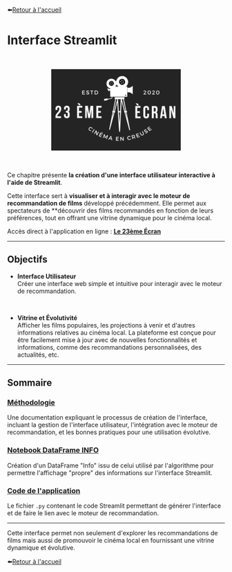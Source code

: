 ⬅️[Retour à l'accueil](../../README.md)

# Interface Streamlit

<br>
<p align="center">
  <img src="../images/logo_23_eme_ecran.PNG" alt="Logo Cinéma" width="300">
</p>
<br>

Ce chapitre présente **la création d'une interface utilisateur interactive à l'aide de Streamlit**.

Cette interface sert à **visualiser et à interagir avec le moteur de recommandation de films** développé précédemment. Elle permet aux spectateurs de **découvrir des films recommandés en fonction de leurs préférences, tout en offrant une vitrine dynamique pour le cinéma local.

Accès direct à l'application en ligne : **[Le 23ème Écran](https://movie-recommendation-project-wcs-bleu-sauvage.streamlit.app/)**

---

## Objectifs

- **Interface Utilisateur**  
Créer une interface web simple et intuitive pour interagir avec le moteur de recommandation.
<br>

- **Vitrine et Évolutivité**  
Afficher les films populaires, les projections à venir et d'autres informations relatives au cinéma local. La plateforme est conçue pour être facilement mise à jour avec de nouvelles fonctionnalités et informations, comme des recommandations personnalisées, des actualités, etc.

---

## Sommaire

### **[Méthodologie](./methodologie_streamlit.md)**  
Une documentation expliquant le processus de création de l'interface, incluant la gestion de l'interface utilisateur, l'intégration avec le moteur de recommandation, et les bonnes pratiques pour une utilisation évolutive.

### **[Notebook DataFrame INFO](../pdf/creation_df_info.pdf)**  
Création d'un DataFrame "Info" issu de celui utilisé par l'algorithme pour permettre l'affichage "propre" des informations sur l'interface Streamlit.

### **[Code de l'application](../notebooks/streamlite.py)**  
Le fichier `.py` contenant le code Streamlit permettant de générer l'interface et de faire le lien avec le moteur de recommandation.

---

Cette interface permet non seulement d'explorer les recommandations de films mais aussi de promouvoir le cinéma local en fournissant une vitrine dynamique et évolutive.
<br>

⬅️[Retour à l'accueil](../../README.md)
